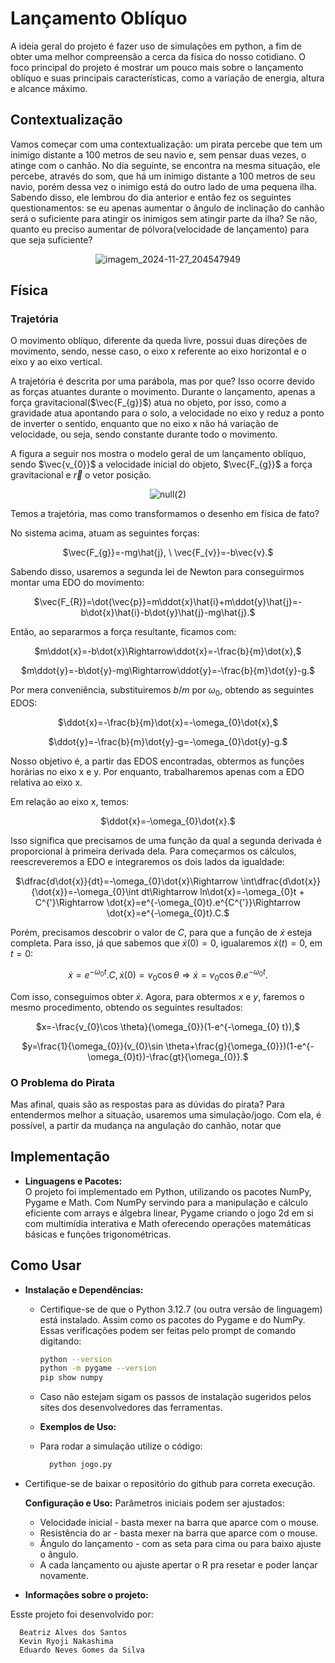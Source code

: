 # Lançamento Oblíquo

A ideia geral do projeto é fazer uso de simulações em python, a fim de obter uma melhor compreensão a cerca da física do nosso cotidiano. O foco principal do projeto é mostrar um pouco mais sobre o lançamento oblíquo e suas principais características, como a variação de energia, altura e alcance máximo. 

## Contextualização
Vamos começar com uma contextualização: um pirata percebe que tem um inimigo distante a 100 metros de seu navio e, sem pensar duas vezes, o atinge com o canhão. No dia seguinte, se encontra na mesma situação, ele percebe, através do som, que há um inimigo distante a 100 metros de seu navio, porém dessa vez o inimigo está do outro lado de uma pequena ilha. Sabendo disso, ele lembrou do dia anterior e então fez os seguintes questionamentos: se eu apenas aumentar o ângulo de inclinação do canhão será o suficiente para atingir os inimigos sem atingir parte da ilha? Se não, quanto eu preciso aumentar de pólvora(velocidade de lançamento) para que seja suficiente?


<div align="center">

![imagem_2024-11-27_204547949](https://github.com/user-attachments/assets/fac019fa-ba91-492c-9518-a69fc037014e)

</div>

## Física

### Trajetória

O movimento oblíquo, diferente da queda livre, possui duas direções de movimento, sendo, nesse caso, o eixo x referente ao eixo horizontal e o eixo y ao eixo vertical.

A trajetória é descrita por uma parábola, mas por que? Isso ocorre devido as forças atuantes durante o movimento. Durante o lançamento, apenas a força gravitacional($`\vec{F_{g}}`$) atua no objeto, por isso, como a gravidade atua apontando para o solo, a velocidade no eixo y reduz a ponto de inverter o sentido, enquanto que no eixo x não há variação de velocidade, ou seja, sendo constante durante todo o movimento.

A figura a seguir nos mostra o modelo geral de um lançamento oblíquo, sendo $\vec{v_{0}}$ a velocidade inicial do objeto, $\vec{F_{g}}$ a força gravitacional e $\vec{r}$ o vetor posição.

<div align="center">

![null(2)](https://github.com/user-attachments/assets/1c595f59-368a-43de-b5b1-eb050c24990e)

</div>

Temos a trajetória, mas como transformamos o desenho em física de fato? 

No sistema acima, atuam as seguintes forças:

<div align="center">

$\vec{F_{g}}=-mg\hat{j}, \ \vec{F_{v}}=-b\vec{v}.$

</div>

Sabendo disso, usaremos a segunda lei de Newton para conseguirmos montar uma EDO do movimento:

<div align="center">

$\vec{F_{R}}=\dot{\vec{p}}=m\ddot{x}\hat{i}+m\ddot{y}\hat{j}=-b\dot{x}\hat{i}-b\dot{y}\hat{j}-mg\hat{j}.$

</div>

Então, ao separarmos a força resultante, ficamos com:

<div align="center">
  
$m\ddot{x}=-b\dot{x}\Rightarrow\ddot{x}=-\frac{b}{m}\dot{x},$

$m\ddot{y}=-b\dot{y}-mg\Rightarrow\ddot{y}=-\frac{b}{m}\dot{y}-g.$


</div>

Por mera conveniência, substituiremos $b/m$ por $\omega_{0}$, obtendo as seguintes EDOS:

<div align="center">
  
$\ddot{x}=-\frac{b}{m}\dot{x}=-\omega_{0}\dot{x},$

$\ddot{y}=-\frac{b}{m}\dot{y}-g=-\omega_{0}\dot{y}-g.$

</div>

Nosso objetivo é, a partir das EDOS encontradas, obtermos as funções horárias no eixo x e y. Por enquanto, trabalharemos apenas com a EDO relativa ao eixo x.

Em relação ao eixo x, temos:

<div align="center">
  
$\ddot{x}=-\omega_{0}\dot{x}.$

</div>

Isso significa que precisamos de uma função da qual a segunda derivada é proporcional à primeira derivada dela. Para começarmos os cálculos, reescreveremos a EDO e integraremos os dois lados da igualdade:

<div align="center">
  
$\dfrac{d\dot{x}}{dt}=-\omega_{0}\dot{x}\Rightarrow \int\dfrac{d\dot{x}}{\dot{x}}=-\omega_{0}\int dt\Rightarrow ln\dot{x}=-\omega_{0}t + C^{'}\Rightarrow \dot{x}=e^{-\omega_{0}t}.e^{C^{'}}\Rightarrow \dot{x}=e^{-\omega_{0}t}.C.$

</div>

Porém, precisamos descobrir o valor de $C$, para que a função de $\dot{x}$ esteja completa. Para isso, já que sabemos que $\dot{x}(0)=0$, igualaremos $\dot{x}(t)=0$, em $t=0$:

<div align="center">
  
$\dot{x}=e^{-\omega_{0}t}.C, \dot{x}(0)=v_{0}\cos \theta \Rightarrow \dot{x}=v_{0}\cos \theta.e^{-\omega_{0}t}.$

</div>

Com isso, conseguimos obter $\dot{x}$. Agora, para obtermos $x$ e $y$, faremos o mesmo procedimento, obtendo os seguintes resultados:

<div align="center">
  
$x=-\frac{v_{0}\cos \theta}{\omega_{0}}(1-e^{-\omega_{0} t}),$

$y=\frac{1}{\omega_{0}}(v_{0}\sin \theta+\frac{g}{\omega_{0}})(1-e^{-\omega_{0}t})-\frac{gt}{\omega_{0}}.$

</div>

### O Problema do Pirata

Mas afinal, quais são as respostas para as dúvidas do pirata? Para entendermos melhor a situação, usaremos uma simulação/jogo. Com ela, é possível, a partir da mudança na angulação do canhão, notar que 

## Implementação

- **Linguagens e Pacotes:**  
  O projeto foi implementado em Python, utilizando os pacotes NumPy, Pygame e Math. Com NumPy servindo para a manipulação e cálculo eficiente com arrays e álgebra linear, Pygame criando o jogo 2d em si com multimídia interativa e Math oferecendo operações matemáticas básicas e funções trigonométricas.

## Como Usar

- **Instalação e Dependências:**  
  - Certifique-se de que o Python 3.12.7 (ou outra versão de linguagem) está instalado. Assim como os pacotes do Pygame e do NumPy. Essas verificações podem ser feitas pelo prompt de comando digitando:
    ```bash
    python --version
    python -m pygame --version
    pip show numpy
    
  - Caso não estejam sigam os passos de instalação sugeridos pelos sites dos desenvolvedores das ferramentas.

  - **Exemplos de Uso:**  
  - Para rodar a simulação utilize o código:
    ```python
      python jogo.py
    ```
 - Certifique-se de baixar o repositório do github para correta execução.

   **Configuração e Uso:** Parâmetros iniciais podem ser ajustados:
    - Velocidade inicial - basta mexer na barra que aparce com o mouse.
    - Resistência do ar - basta mexer na barra que aparce com o mouse.
    - Ângulo do lançamento - com as seta para cima ou para baixo ajuste o ângulo.
    - A cada lançamento ou ajuste apertar o R pra resetar e poder lançar novamente.

  - **Informações sobre o projeto:**
 
  Esste projeto foi desenvolvido por:
  
      Beatriz Alves dos Santos
      Kevin Ryoji Nakashima
      Eduardo Neves Gomes da Silva

